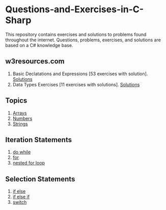 # Questions-and-Exercises-in-C-Sharp
This repository contains exercises and solutions to problems found throughout the internet. Questions, problems, exercises, and solutions are based on a C# knowledge base.

## w3resources.com
1. Basic Declatations and Expressions [53 exercises with solution]. <a href="https://github.com/jesushilarioh/Questions-and-Exercises-in-C-Sharp/tree/master/Basic%20Exercises%20%5B53%20excercises%20with%20solutions%5D" target="_blank">Solutions</a>
2. Data Types Exercises [11 exercises with solutions]. <a href="https://github.com/jesushilarioh/Questions-and-Exercises-in-C-Sharp/tree/master/Data%20Types%20Exercises%20%5B11%20exercises%20with%20solutions%5D" target="_blank">Solutions</a>

## Topics
   1. <a href="https://github.com/jesushilarioh/Questions-and-Exercises-in-C-Sharp/tree/master/Arrays" target="_blank">Arrays</a>
   2. <a href="https://github.com/jesushilarioh/Questions-and-Exercises-in-C-Sharp/tree/master/Numbers" target="_blank">Numbers</a>
   3. <a href="https://github.com/jesushilarioh/Questions-and-Exercises-in-C-Sharp/tree/master/Strings" target="_blank">Strings</a>

## Iteration Statements
1. <a href="https://github.com/jesushilarioh/Questions-and-Exercises-in-C-Sharp/tree/master/Iteration%20Statements/do%20while" target="_blank">do while</a>
2. <a href="https://github.com/jesushilarioh/Questions-and-Exercises-in-C-Sharp/tree/master/Iteration%20Statements/for" target="_blank">for</a>
3. <a href="https://github.com/jesushilarioh/Questions-and-Exercises-in-C-Sharp/tree/master/Iteration%20Statements/nested%20for%20loop" target="_blank">nested for loop</a>

## Selection Statements
1. <a href="" target="_blank">if else</a>
2. <a href="" target="_blank">if else if</a>
3. <a href="" target="_blank">switch</a>
